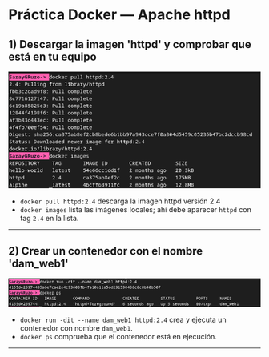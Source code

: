 # Práctica Docker — Apache httpd

## 1) Descargar la imagen 'httpd' y comprobar que está en tu equipo

![1. Descargarhttpd.png](img/1.%20Descargarhttpd.png)

* `docker pull httpd:2.4` descarga la imagen httpd versión 2.4
* `docker images` lista las imágenes locales; ahí debe aparecer `httpd` con tag `2.4` en la lista.

---

## 2) Crear un contenedor con el nombre 'dam_web1'

![2. CrearContenedor.png](img/2.%20CrearContenedor.png)

* `docker run -dit --name dam_web1 httpd:2.4` crea y ejecuta un contenedor con nombre `dam_web1`.
* `docker ps` comprueba que el contenedor está en ejecución.

---
